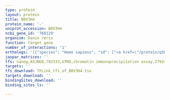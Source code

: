 ```yaml
---
type: protein
layout: protein
title: B0V3H4
protein_name: '-'
uniprot_accession: B0V3H4
ncbi_gene_id: '768129'
organism: Danio rerio
function: target gene
number_of_interactions: '1'
orthologs: '[{"species": "Homo sapiens", "id": ["<a href=\"/protein/q5bkx5\">Q5BKX5</a>"]}, {"species": "Mus musculus", "id": ["<a href=\"/protein/j3qpc3\">J3QPC3</a>"]}, {"species": "Rattus norvegicus", "id": ["<a href=\"/protein/f1m597\">F1M597</a>"]}, {"species": "Caenorhabditis elegans", "id": ["<a href=\"/protein/p90910\">P90910</a>"]}]'
jaspar_matrices: ''
tfs: nanog,A5JNG8,792333,GTRD,chromatin immunoprecipitation assay,27924024%5Buid%5D,No
targets: ''
tfs_download: TFLink_tfs_of_B0V3H4.tsv
targets_download: ''
bindingSites_download: ''
binding_sites_ls: ''

---
```

